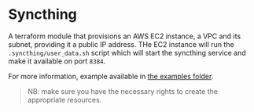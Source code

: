# Syncthing

A terraform module that provisions an AWS EC2 instance, a VPC and its subnet, providing it a public IP address.
THe EC2 instance will run the `.syncthing/user_data.sh` script which will start the syncthing service and make it available on port `8384`.

For more information, example available in [the examples folder](./examples/).

> NB: make sure you have the necessary rights to create the appropriate resources.
